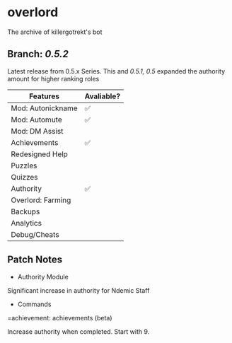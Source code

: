 
# overlord
The archive of killergotrekt's bot

## Branch: *0.5.2*
Latest release from 0.5.x Series. This and *0.5.1, 0.5* expanded the authority amount for higher ranking roles

Features | Avaliable?
------------ | -------------
Mod: Autonickname | :white_check_mark: 
Mod: Automute | :white_check_mark: 
Mod: DM Assist |
Achievements | :white_check_mark: 
Redesigned Help | 
Puzzles |
Quizzes |
Authority | :white_check_mark: 
Overlord: Farming | 
Backups |
Analytics |
Debug/Cheats |

## Patch Notes 

- Authority Module

Significant increase in authority for Ndemic Staff
- Commands

=achievement: achievements (beta)

Increase authority when completed. Start with 9.
